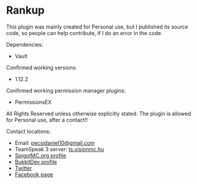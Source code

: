 # Rankup
This plugin was mainly created for Personal use, but I published its source code, so people can help contribute, if I do an error in the code.

Dependencies:
* Vault

Confirmed working versions:
* 1.12.2

Confirmed working permission manager plugins:
* PermissionsEX

All Rights Reserved unless otherwise explicitly stated.
The plugin is allowed for Personal use, after a contact!!

Contact locations:
* Email: [pecsidaniel10@gmail.com](mailto:pecsidaniel10@gmail.com)
* TeamSpeak 3 server: [ts.visionmc.hu](ts3server://ts.visionmc.hu)
* [SpigotMC.org profile](https://www.spigotmc.org/members/pdani001.75903/)
* [BukkitDev profile](https://dev.bukkit.org/members/Pdani001)
* [Twitter](https://twitter.com/Pdani001)
* [Facebook page](https://fb.com/itspdani/)
